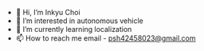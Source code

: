 - 👋 Hi, I’m Inkyu Choi
- 👀 I’m interested in autonomous vehicle
- 🌱 I’m currently learning localization
- 📫 How to reach me email - psh42458023@gmail.com

<!---
cik153/cik153 is a ✨ special ✨ repository because its `README.md` (this file) appears on your GitHub profile.
You can click the Preview link to take a look at your changes.
--->
